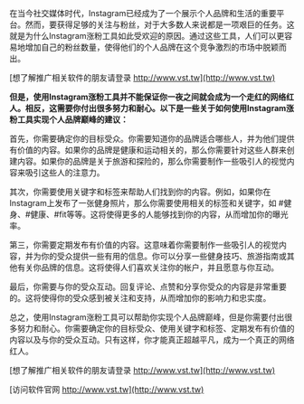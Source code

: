 在当今社交媒体时代，Instagram已经成为了一个展示个人品牌和生活的重要平台。然而，要获得足够的关注与粉丝，对于大多数人来说都是一项艰巨的任务。这就是为什么Instagram涨粉工具如此受欢迎的原因。通过这些工具，人们可以更容易地增加自己的粉丝数量，使得他们的个人品牌在这个竞争激烈的市场中脱颖而出。

[想了解推广相关软件的朋友请登录 http://www.vst.tw](http://www.vst.tw)

**但是，使用Instagram涨粉工具并不能保证你一夜之间就会成为一个走红的网络红人。相反，这需要你付出很多努力和耐心。以下是一些关于如何使用Instagram涨粉工具实现个人品牌巅峰的建议：**

首先，你需要确定你的目标受众。你需要知道你的品牌适合哪些人，并为他们提供有价值的内容。如果你的品牌是健康和运动相关的，那么你需要针对这些人群来创建内容。如果你的品牌是关于旅游和探险的，那么你需要制作一些吸引人的视觉内容来吸引这些人的注意力。

其次，你需要使用关键字和标签来帮助人们找到你的内容。例如，如果你在Instagram上发布了一张健身照片，那么你需要使用相关的标签和关键字，如 #健身、#健康、#fit等等。这将使得更多的人能够找到你的内容，从而增加你的曝光率。

第三，你需要定期发布有价值的内容。这意味着你需要制作一些吸引人的视觉内容，并为你的受众提供一些有用的信息。你可以分享一些健身技巧、旅游指南或其他有关你品牌的信息。这将使得人们喜欢关注你的帐户，并且愿意与你互动。

最后，你需要与你的受众互动。回复评论、点赞和分享你受众的内容是非常重要的。这将使得你的受众感到被关注和支持，从而增加你的影响力和忠实度。

总之，使用Instagram涨粉工具可以帮助你实现个人品牌巅峰，但是你需要付出很多努力和耐心。你需要确定你的目标受众、使用关键字和标签、定期发布有价值的内容以及与你的受众互动。只有这样，你才能真正超越平凡，成为一个真正的网络红人。

[想了解推广相关软件的朋友请登录 http://www.vst.tw](http://www.vst.tw)


[访问软件官网 http://www.vst.tw](http://www.vst.tw)
